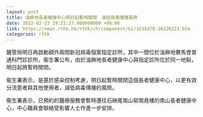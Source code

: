 ```yaml
---
layout: post
title: 油麻地長者健康中心明日起暫時關閉　減低病毒傳播風險
date: 2022-02-23 19:21:27.000000000 +08:00
link: https://news.rthk.hk/rthk/ch/component/k2/1635478-20220223.htm
categories: rthk
---
```


醫管局明日再啟動額外兩間新冠病毒個案指定診所，其中一間位於油麻地賽馬會普通科門診診所，衞生署公布，由於油麻地長者健康中心與指定診所位於同一地點，明日起將暫時關閉。

衞生署表示，是基於感染控制考慮，明日起暫時關閉這個長者健康中心，以更有效分流患者與其他使用者，減低病毒傳播的風險。

衞生署表示，已預約的醫療服務會暫時遷往石硤尾南山邨南堯樓的南山長者健康中心，中心職員會聯絡受影響人士作進一步安排。
